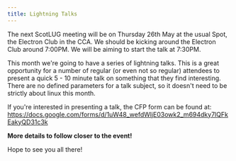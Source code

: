 ```yaml
---
title: Lightning Talks
---
```


The next ScotLUG meeting will be on Thursday 26th May at the usual Spot, the Electron Club in the CCA. We should be kicking around the Electron Club around 7:00PM. We will be aiming to start the talk at 7:30PM.

This month we're going to have a series of lightning talks. This is a great opportunity for a number of regular (or even not so regular) attendees to present a quick 5 - 10 minute talk on something that they find interesting. There are no defined parameters for a talk subject, so it doesn't need to be strictly about linux this month.

If you're interested in presenting a talk, the CFP form can be found at:
https://docs.google.com/forms/d/1uW48_wefdWljE03owk2_m694dky7lQFkEakyQD31c3k

<strong>More details to follow closer to the event!</strong>

Hope to see you all there!
